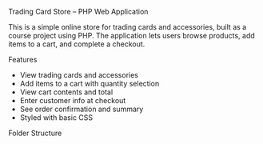 Trading Card Store – PHP Web Application

This is a simple online store for trading cards and accessories, built as a course project using PHP. The application lets users browse products, add items to a cart, and complete a checkout.

Features

- View trading cards and accessories
- Add items to a cart with quantity selection
- View cart contents and total
- Enter customer info at checkout
- See order confirmation and summary
- Styled with basic CSS

 Folder Structure

